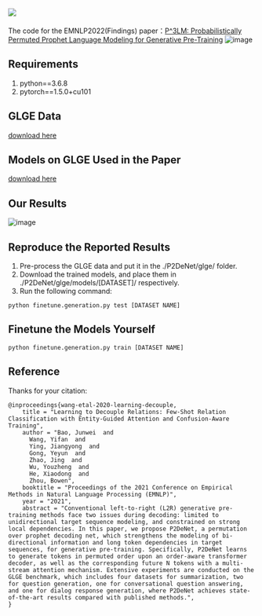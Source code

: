 # ![](http://latex.codecogs.com/svg.latex?P^2DeNet)
The code for the EMNLP2022(Findings) paper：[P^3LM: Probabilistically Permuted Prophet Language Modeling for Generative Pre-Training]()
![image](https://user-images.githubusercontent.com/14817331/120296613-e1276500-c2fa-11eb-883d-b3a1f0db76c9.png)


## Requirements
1. python==3.6.8
2. pytorch==1.5.0+cu101

## GLGE Data
[download here](https://microsoft.github.io/glge/) 

## Models on GLGE Used in the Paper
[download here](xxx)

## Our Results
![image](https://user-images.githubusercontent.com/14817331/120298865-05844100-c2fd-11eb-890d-a5410d846df8.png)

## Reproduce the Reported Results
1. Pre-process the GLGE data and put it in the ./P2DeNet/glge/ folder.
2. Download the trained models, and place them in ./P2DeNet/glge/models/\[DATASET\]/ respectively.
3. Run the following command:
```
python finetune.generation.py test [DATASET NAME]
```

## Finetune the Models Yourself
```
python finetune.generation.py train [DATASET NAME]
```



## Reference
Thanks for your citation:
```
@inproceedings{wang-etal-2020-learning-decouple,
    title = "Learning to Decouple Relations: Few-Shot Relation Classification with Entity-Guided Attention and Confusion-Aware Training",
    author = "Bao, Junwei  and
      Wang, Yifan  and
      Ying, Jiangyong  and
      Gong, Yeyun  and
      Zhao, Jing  and
      Wu, Youzheng  and
      He, Xiaodong  and
      Zhou, Bowen",
    booktitle = "Proceedings of the 2021 Conference on Empirical Methods in Natural Language Processing (EMNLP)",
    year = "2021",
    abstract = "Conventional left-to-right (L2R) generative pre-training methods face two issues during decoding: limited to unidirectional target sequence modeling, and constrained on strong local dependencies. In this paper, we propose P2DeNet, a permutation over prophet decoding net, which strengthens the modeling of bi-directional information and long token dependencies in target sequences, for generative pre-training. Specifically, P2DeNet learns to generate tokens in permuted order upon an order-aware transformer decoder, as well as the corresponding future N tokens with a multi-stream attention mechanism. Extensive experiments are conducted on the GLGE benchmark, which includes four datasets for summarization, two for question generation, one for conversational question answering, and one for dialog response generation, where P2DeNet achieves state-of-the-art results compared with published methods.",
}
```
